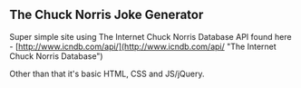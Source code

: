 The Chuck Norris Joke Generator
------

Super simple site using The Internet Chuck Norris Database API found here - [http://www.icndb.com/api/](http://www.icndb.com/api/ "The Internet Chuck Norris Database")

Other than that it's basic HTML, CSS and JS/jQuery.